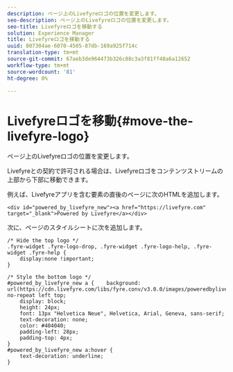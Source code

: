 ```yaml
---
description: ページ上のLivefyreロゴの位置を変更します。
seo-description: ページ上のLivefyreロゴの位置を変更します。
seo-title: Livefyreロゴを移動する
solution: Experience Manager
title: Livefyreロゴを移動する
uuid: 807304ae-6070-4505-87db-169a925f714c
translation-type: tm+mt
source-git-commit: 67aeb3de964473b326c88c3a3f81ff48a6a12652
workflow-type: tm+mt
source-wordcount: '81'
ht-degree: 0%

---
```



# Livefyreロゴを移動{#move-the-livefyre-logo}

ページ上のLivefyreロゴの位置を変更します。

Livefyreとの契約で許可される場合は、Livefyreロゴをコンテンツストリームの上部から下部に移動できます。

例えば、Livefyreアプリを含む要素の直後のページに次のHTMLを追加します。

```
<div id="powered_by_livefyre_new"><a href="https://livefyre.com" target="_blank">Powered by Livefyre</a></div>
```

次に、ページのスタイルシートに次を追加します。

```
/* Hide the top logo */ 
.fyre-widget .fyre-logo-drop, .fyre-widget .fyre-logo-help, .fyre-widget .fyre-help { 
    display:none !important; 
} 
  
/* Style the bottom logo */ 
#powered_by_livefyre_new a {    background: url(https://cdn.livefyre.com/libs/fyre.conv/v3.0.0/images/poweredbylivefyre.png) no-repeat left top; 
    display: block; 
    height: 24px; 
    font: 13px "Helvetica Neue", Helvetica, Arial, Geneva, sans-serif; 
    text-decoration: none; 
    color: #404040; 
    padding-left: 28px; 
    padding-top: 4px; 
} 
#powered_by_livefyre_new a:hover { 
    text-decoration: underline; 
}
```

